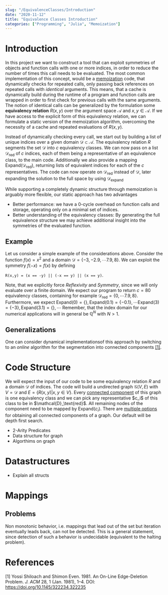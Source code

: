 ```yaml
---
slug: "/EquivalenceClasses/Introduction"
date: "2020-11-12"
title: "Equivalence Classes Introduction"
categories: ["Programming", "Julia", "Memoization"]
---
```


# Introduction

In this project we want to construct a tool that can exploit symmetries of objects and function calls with one or more indices, in order to reduce the number of times this call needs to be evaluated.
The most common implementation of this concept, would be a [memoization](https://en.wikipedia.org/wiki/Memoization) code, that dynamically checks for repeated calls, only passing back references on repeated calls with *identical* arguments.
This means, that a cache is dynamically build during the runtime of a program and function calls are wrapped in order to first check for previous calls with the same arguments.
The notion of identical calls can be generalized by the formulation some **equivalency relation** $R(x,y)$ over the argument space $\mathcal{A}$ and $x,y \in \mathcal{A}$.
If we have access to the explicit form of this equivalency relation, we can formulate a static version of the memoization algorithm, overcoming the necessity of a cache and repeated evaluations of $R(x,y)$.

Instead of dynamically checking every call, we start out by building a list of unique indices over a given domain $\mathcal{D} \subset \mathcal{A}$.
The equivalency relation $R$ segments the set $\mathcal{D}$ into $c$ equivalency classes.
We can now pass on a list $\mathcal{D}_\text{red}$ of $c$ indices, each of them being a representative of an equivalence class, to the main code.
Additionally we also provide a mapping $\text{Expand}(\mathcal{D}_\text{red})$, returning lists of equivalent indices for each of the $c$ representatives.
The code can now operate on $\mathcal{D}_\text{red}$ instead of $\mathcal{D}$, later expanding the solution to the full space by using $\mathcal{D}_\text{expand}$

While supporting a completely dynamic structure through memoization is arguably more flexible, our static approach has two advantages
  - Better performance: we have a 0-cycle overhead on function calls and storage, operating only on a minimal set of indices.
  - Better understanding of the equivalency classes: By generating the full equivalence structure we may achieve additional insight into the symmetries of the evaluated function.


## Example

Let us consider a simple example of the considerations above. 
Consider the function $f(x) = x^2$ and a domain $\mathcal{D} = \{-3,-2.9, \cdots 7.9, 8\}$. We can exploit the symmetry $f(-x) = f(x)$ by defining 

```R(x,y) = (x == -y) || (-x == y) || (x == y)```.

Note, that we explicitly force *Reflexivity* and *Symmetry*, since we will only evaluate over a finite domain.
We expect our program to return $c = 80$ equivalency classes, containing for example $\mathcal{D}_\text{red} = \{0, \cdots 7.9, 8\}$.
Furthermore, we expect $\text{Expand}(0) = \{\}, \text{Expand}(0.1) = \{-0.1\}, \cdots \text{Expand}(3) = \{-3\}, \text{Expand}(3.1) = \{\}, \cdots$
Remember, that the index domain for our numerical applications will in general be $\mathbb{Q}^N$ with $N > 1$.


## Generalizations

One can consider dynamical implementationsof this approach by switching to an *online* algorithm for the segmentation into connected components [[1]](#1).


# Code Structure

We will expect the input of our code to be some equivalency relation $R$ and a domain $\mathcal{D}$ of indices. 
The code will build a undirected graph $\mathcal{G}(V,E)$ with $V = \mathcal{D}$ and $E = \{R(x,y) | x,y \in V\}$.
Every [connected component](https://en.wikipedia.org/wiki/Component_(graph_theory)) of this graph is one equivalency class and we can pick any representative $c_i$ of this class to be in $\mathcal{D}_\text{red}$.
All remaining nodes of the component need to be mapped by $\text{Expand}(c_i)$.
There are [multiple options](https://en.wikipedia.org/wiki/Component_(graph_theory)#Algorithms) for obtaining all connected components of a graph.
Our default will be depth first search.

- 2-Arity Predicates
- Data structure for graph
- Algorthims on graph

# Datastructures
- Explain all structs

# Mappings

## Problems
Non monotonic behavior, i.e. mappings that lead out of the set but iteration eventually leads back, can not be detected.
This is a general statement, since detection of such a behavior is undecidable (equivalent to the halting problem).


# References
<a id="1">[1]</a> 
Yossi Shiloach and Shimon Even. 1981.
An On-Line Edge-Deletion Problem. *J. ACM* 28, 1 (Jan. 1981), 1–4. DOI: https://doi.org/10.1145/322234.322235
